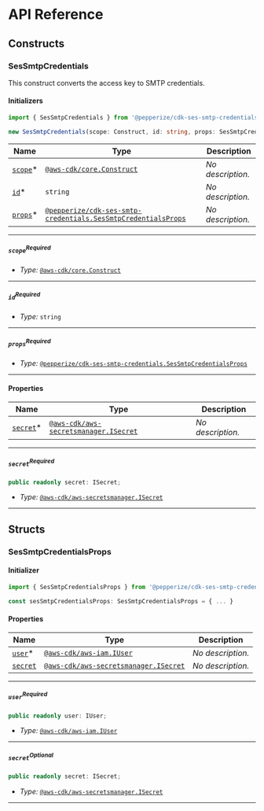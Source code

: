 # API Reference <a name="API Reference" id="api-reference"></a>

## Constructs <a name="Constructs" id="constructs"></a>

### SesSmtpCredentials <a name="@pepperize/cdk-ses-smtp-credentials.SesSmtpCredentials" id="pepperizecdksessmtpcredentialssessmtpcredentials"></a>

This construct converts the access key to SMTP credentials.

#### Initializers <a name="@pepperize/cdk-ses-smtp-credentials.SesSmtpCredentials.Initializer" id="pepperizecdksessmtpcredentialssessmtpcredentialsinitializer"></a>

```typescript
import { SesSmtpCredentials } from '@pepperize/cdk-ses-smtp-credentials'

new SesSmtpCredentials(scope: Construct, id: string, props: SesSmtpCredentialsProps)
```

| **Name** | **Type** | **Description** |
| --- | --- | --- |
| [`scope`](#pepperizecdksessmtpcredentialssessmtpcredentialsparameterscope)<span title="Required">*</span> | [`@aws-cdk/core.Construct`](#@aws-cdk/core.Construct) | *No description.* |
| [`id`](#pepperizecdksessmtpcredentialssessmtpcredentialsparameterid)<span title="Required">*</span> | `string` | *No description.* |
| [`props`](#pepperizecdksessmtpcredentialssessmtpcredentialsparameterprops)<span title="Required">*</span> | [`@pepperize/cdk-ses-smtp-credentials.SesSmtpCredentialsProps`](#@pepperize/cdk-ses-smtp-credentials.SesSmtpCredentialsProps) | *No description.* |

---

##### `scope`<sup>Required</sup> <a name="@pepperize/cdk-ses-smtp-credentials.SesSmtpCredentials.parameter.scope" id="pepperizecdksessmtpcredentialssessmtpcredentialsparameterscope"></a>

- *Type:* [`@aws-cdk/core.Construct`](#@aws-cdk/core.Construct)

---

##### `id`<sup>Required</sup> <a name="@pepperize/cdk-ses-smtp-credentials.SesSmtpCredentials.parameter.id" id="pepperizecdksessmtpcredentialssessmtpcredentialsparameterid"></a>

- *Type:* `string`

---

##### `props`<sup>Required</sup> <a name="@pepperize/cdk-ses-smtp-credentials.SesSmtpCredentials.parameter.props" id="pepperizecdksessmtpcredentialssessmtpcredentialsparameterprops"></a>

- *Type:* [`@pepperize/cdk-ses-smtp-credentials.SesSmtpCredentialsProps`](#@pepperize/cdk-ses-smtp-credentials.SesSmtpCredentialsProps)

---



#### Properties <a name="Properties" id="properties"></a>

| **Name** | **Type** | **Description** |
| --- | --- | --- |
| [`secret`](#pepperizecdksessmtpcredentialssessmtpcredentialspropertysecret)<span title="Required">*</span> | [`@aws-cdk/aws-secretsmanager.ISecret`](#@aws-cdk/aws-secretsmanager.ISecret) | *No description.* |

---

##### `secret`<sup>Required</sup> <a name="@pepperize/cdk-ses-smtp-credentials.SesSmtpCredentials.property.secret" id="pepperizecdksessmtpcredentialssessmtpcredentialspropertysecret"></a>

```typescript
public readonly secret: ISecret;
```

- *Type:* [`@aws-cdk/aws-secretsmanager.ISecret`](#@aws-cdk/aws-secretsmanager.ISecret)

---


## Structs <a name="Structs" id="structs"></a>

### SesSmtpCredentialsProps <a name="@pepperize/cdk-ses-smtp-credentials.SesSmtpCredentialsProps" id="pepperizecdksessmtpcredentialssessmtpcredentialsprops"></a>

#### Initializer <a name="[object Object].Initializer" id="object-objectinitializer"></a>

```typescript
import { SesSmtpCredentialsProps } from '@pepperize/cdk-ses-smtp-credentials'

const sesSmtpCredentialsProps: SesSmtpCredentialsProps = { ... }
```

#### Properties <a name="Properties" id="properties"></a>

| **Name** | **Type** | **Description** |
| --- | --- | --- |
| [`user`](#pepperizecdksessmtpcredentialssessmtpcredentialspropspropertyuser)<span title="Required">*</span> | [`@aws-cdk/aws-iam.IUser`](#@aws-cdk/aws-iam.IUser) | *No description.* |
| [`secret`](#pepperizecdksessmtpcredentialssessmtpcredentialspropspropertysecret) | [`@aws-cdk/aws-secretsmanager.ISecret`](#@aws-cdk/aws-secretsmanager.ISecret) | *No description.* |

---

##### `user`<sup>Required</sup> <a name="@pepperize/cdk-ses-smtp-credentials.SesSmtpCredentialsProps.property.user" id="pepperizecdksessmtpcredentialssessmtpcredentialspropspropertyuser"></a>

```typescript
public readonly user: IUser;
```

- *Type:* [`@aws-cdk/aws-iam.IUser`](#@aws-cdk/aws-iam.IUser)

---

##### `secret`<sup>Optional</sup> <a name="@pepperize/cdk-ses-smtp-credentials.SesSmtpCredentialsProps.property.secret" id="pepperizecdksessmtpcredentialssessmtpcredentialspropspropertysecret"></a>

```typescript
public readonly secret: ISecret;
```

- *Type:* [`@aws-cdk/aws-secretsmanager.ISecret`](#@aws-cdk/aws-secretsmanager.ISecret)

---



